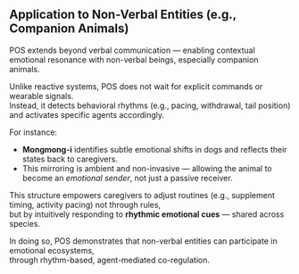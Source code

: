 ## Application to Non-Verbal Entities (e.g., Companion Animals)

POS extends beyond verbal communication — enabling contextual emotional resonance with non-verbal beings, especially companion animals.

Unlike reactive systems, POS does not wait for explicit commands or wearable signals.  
Instead, it detects behavioral rhythms (e.g., pacing, withdrawal, tail position) and activates specific agents accordingly.

For instance:
- **Mongmong-i** identifies subtle emotional shifts in dogs and reflects their states back to caregivers.
- This mirroring is ambient and non-invasive — allowing the animal to become an *emotional sender*, not just a passive receiver.

This structure empowers caregivers to adjust routines (e.g., supplement timing, activity pacing) not through rules,  
but by intuitively responding to **rhythmic emotional cues** — shared across species.

In doing so, POS demonstrates that non-verbal entities can participate in emotional ecosystems,  
through rhythm-based, agent-mediated co-regulation.

